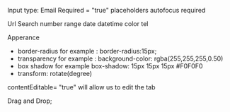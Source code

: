 Input type:
Email
    Required = "true"
    placeholders
    autofocus
    required

Url
Search
number
range
date
datetime
color
tel


Apperance
  - border-radius for example : border-radius:15px;
  - transparency for example : background-color: rgba(255,255,255,0.50)
  - box shadow for example box-shadow: 15px 15px 15px #F0F0F0
  - transform: rotate(degree)
  
  
  contentEditable= "true" will allow us to edit the tab
  
  Drag and Drop;
    
